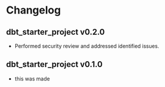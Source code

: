 # Changelog

## dbt_starter_project v0.2.0

- Performed security review and addressed identified issues.

## dbt_starter_project v0.1.0

- this was made
